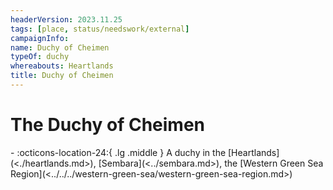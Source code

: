 ```yaml
---
headerVersion: 2023.11.25
tags: [place, status/needswork/external]
campaignInfo:
name: Duchy of Cheimen
typeOf: duchy
whereabouts: Heartlands
title: Duchy of Cheimen
---
```

# The Duchy of Cheimen
<div class="grid cards ext-narrow-margin ext-one-column" markdown>
-    :octicons-location-24:{ .lg .middle } A duchy in the [Heartlands](<./heartlands.md>), [Sembara](<../sembara.md>), the [Western Green Sea Region](<../../../western-green-sea/western-green-sea-region.md>)  
</div>




